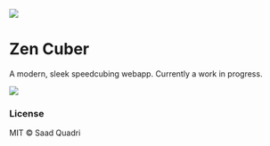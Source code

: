 ![](http://i.imgur.com/1bK8FyR.png)

# Zen Cuber
A modern, sleek speedcubing webapp. Currently a work in progress.

![](http://i.imgur.com/sxXkTCJ.png)

### License
MIT &copy; Saad Quadri
